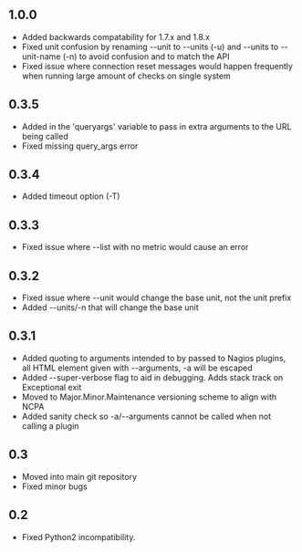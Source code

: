 1.0.0
-----
- Added backwards compatability for 1.7.x and 1.8.x
- Fixed unit confusion by renaming --unit to --units (-u) and --units to --unit-name (-n) to avoid confusion and to match the API
- Fixed issue where connection reset messages would happen frequently when running large amount of checks on single system

0.3.5
-----
- Added in the 'queryargs' variable to pass in extra arguments to the URL being called
- Fixed missing query_args error

0.3.4
-----
- Added timeout option (-T)

0.3.3
-----
- Fixed issue where --list with no metric would cause an error

0.3.2
-----
- Fixed issue where --unit would change the base unit, not the unit prefix
- Added --units/-n that will change the base unit

0.3.1
-----
- Added quoting to arguments intended to by passed to Nagios plugins, all HTML element given with --arguments, -a will be escaped
- Added --super-verbose flag to aid in debugging. Adds stack track on Exceptional exit
- Moved to Major.Minor.Maintenance versioning scheme to align with NCPA
- Added sanity check so -a/--arguments cannot be called when not calling a plugin

0.3
---
- Moved into main git repository
- Fixed minor bugs

0.2
---
- Fixed Python2 incompatibility.
